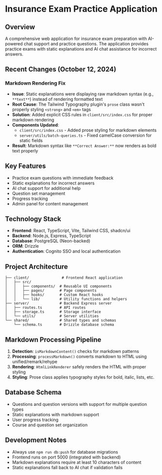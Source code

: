 # Insurance Exam Practice Application

## Overview
A comprehensive web application for insurance exam preparation with AI-powered chat support and practice questions. The application provides practice exams with static explanations and AI chat assistance for incorrect answers.

## Recent Changes (October 12, 2024)

### Markdown Rendering Fix
- **Issue**: Static explanations were displaying raw markdown syntax (e.g., `**text**`) instead of rendering formatted text
- **Root Cause**: The Tailwind Typography plugin's `prose` class wasn't properly styling `<strong>` and `<em>` tags
- **Solution**: Added explicit CSS rules in `client/src/index.css` for proper markdown rendering
- **Components Updated**:
  - `client/src/index.css` - Added prose styling for markdown elements
  - `server/utils/batch-queries.ts` - Fixed camelCase conversion for static fields
- **Result**: Markdown syntax like `**Correct Answer:**` now renders as bold text properly

## Key Features
- Practice exam questions with immediate feedback
- Static explanations for incorrect answers
- AI chat support for additional help
- Question set management
- Progress tracking
- Admin panel for content management

## Technology Stack
- **Frontend**: React, TypeScript, Vite, Tailwind CSS, shadcn/ui
- **Backend**: Node.js, Express, TypeScript
- **Database**: PostgreSQL (Neon-backed)
- **ORM**: Drizzle
- **Authentication**: Cognito SSO and local authentication

## Project Architecture
```
├── client/               # Frontend React application
│   ├── src/
│   │   ├── components/  # Reusable UI components
│   │   ├── pages/       # Page components
│   │   ├── hooks/       # Custom React hooks
│   │   └── lib/         # Utility functions and helpers
├── server/              # Backend Express server
│   ├── routes.ts        # API routes
│   ├── storage.ts       # Storage interface
│   └── utils/           # Server utilities
└── shared/              # Shared types and schemas
    └── schema.ts        # Drizzle database schema
```

## Markdown Processing Pipeline
1. **Detection**: `isMarkdownContent()` checks for markdown patterns
2. **Processing**: `processMarkdown()` converts markdown to HTML using unified/remark/rehype
3. **Rendering**: `HtmlLinkRenderer` safely renders the HTML with proper styling
4. **Styling**: Prose class applies typography styles for bold, italic, lists, etc.

## Database Schema
- Questions and question versions with support for multiple question types
- Static explanations with markdown support
- User progress tracking
- Course and question set organization

## Development Notes
- Always use `npm run db:push` for database migrations
- Frontend runs on port 5000 (integrated with backend)
- Markdown explanations require at least 10 characters of content
- Static explanations fall back to AI chat if validation fails